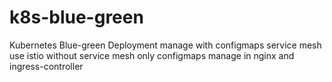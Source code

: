 # k8s-blue-green
Kubernetes Blue-green Deployment manage with configmaps 
service mesh use istio 
without service mesh only configmaps manage in nginx and ingress-controller
